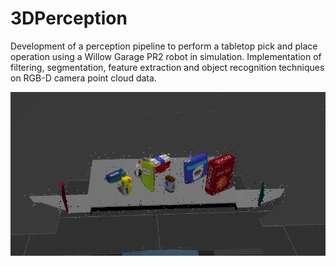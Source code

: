 # 3DPerception

Development of a perception pipeline to perform a tabletop pick and place operation using a Willow Garage PR2 robot in simulation. Implementation of filtering, segmentation, feature extraction and object recognition techniques on RGB-D camera point cloud data.

![alt text](https://github.com/Mohit11/3DPerception/blob/master/Scene_3_Detection.gif)

